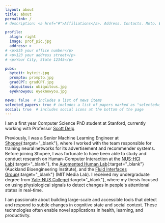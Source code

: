 ```yaml
---
layout: about
title: about
permalink: /
# description: <a href="#">Affiliations</a>. Address. Contacts. Moto. Etc.

profile:
  align: right
  image: prof_pic.jpg
  address: >
# <p>555 your office number</p>
# <p>123 your address street</p>
# <p>Your City, State 12345</p>

pubs:
  byteit: byteit.jpg
  prompto: prompto.jpg
  gradCPT: gradCPT.jpg
  ubiquitous: ubiquitous.jpg
  eyeknowyou: eyeknowyou.jpg

news: false  # includes a list of news items
selected_papers: true # includes a list of papers marked as "selected={true}"
social: true  # includes social icons at the bottom of the page
---
```

I am a first year Computer Science PhD student at Stanford, currently working with Professor [Scott Delp](https://nmbl.stanford.edu/people/scott-delp/).  

Previously, I was a Senior Machine Learning Engineer at [Shopee](https://shopee.sg/){:target="_blank"}, where I worked with the team responsible for training neural networks for its advertisement and recommender systems. Before joining Shopee, I was fortunate to have been able to study and conduct research on Human-Computer Interaction at the [NUS-HCI Lab](https://www.nus-hci.org/v2/){:target="_blank"}, the [Augmented Human Lab](http://www.ahlab.org/){:target="_blank"} (Auckland Bioengineering Institute), and the [Fluid Interfaces Group](https://www.media.mit.edu/groups/fluid-interfaces/){:target="_blank"} (MIT Media Lab). I received my undergraduate degree from [Yale-NUS College](https://www.yale-nus.edu.sg/){:target="_blank"}, where my thesis focused on using physiological signals to detect changes in people's attentional states in real-time. 

I am passionate about building large-scale and accessible tools that detect and respond to subtle changes in cognitive state and social context. These technologies often enable novel applications in health, learning, and productivity.


<!-- I am passionate about building interfaces and sensing technologies to enhance people's sensory and cognitive abilities. The result is often a wearable device that has been programmed for real-life interventions. 
 -->
<!-- Write your biography here. Tell the world about yourself. Link to your favorite [subreddit](http://reddit.com){:target="\_blank"}. You can put a picture in, too. The code is already in, just name your picture `prof_pic.jpg` and put it in the `img/` folder.

Put your address / P.O. box / other info right below your picture. You can also disable any these elements by editing `profile` property of the YAML header of your `_pages/about.md`. Edit `_bibliography/papers.bib` and Jekyll will render your [publications page](/al-folio/publications/) automatically.

Link to your social media connections, too. This theme is set up to use [Font Awesome icons](http://fortawesome.github.io/Font-Awesome/){:target="\_blank"} and [Academicons](https://jpswalsh.github.io/academicons/){:target="\_blank"}, like the ones below. Add your Facebook, Twitter, LinkedIn, Google Scholar, or just disable all of them. -->
